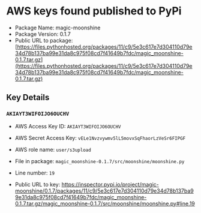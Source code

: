 # AWS keys found published to PyPi

* Package Name: magic-moonshine
* Package Version: 0.1.7
* Public URL to package: [https://files.pythonhosted.org/packages/11/c9/5e3c617e7d304110d79e34d78b137ba99e31da8c975f08cd7f41649b7fdc/magic_moonshine-0.1.7.tar.gz](https://files.pythonhosted.org/packages/11/c9/5e3c617e7d304110d79e34d78b137ba99e31da8c975f08cd7f41649b7fdc/magic_moonshine-0.1.7.tar.gz)

## Key Details

### `AKIAYT3WIFOIJO6OUCHV`

* AWS Access Key ID: `AKIAYT3WIFOIJO6OUCHV`
* AWS Secret Access Key: `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` 
* AWS role name: `user/s3upload`
* File in package: `magic_moonshine-0.1.7/src/moonshine/moonshine.py`
* Line number: `19`

* Public URL to key: https://inspector.pypi.io/project/magic-moonshine/0.1.7/packages/11/c9/5e3c617e7d304110d79e34d78b137ba99e31da8c975f08cd7f41649b7fdc/magic_moonshine-0.1.7.tar.gz/magic_moonshine-0.1.7/src/moonshine/moonshine.py#line.19


